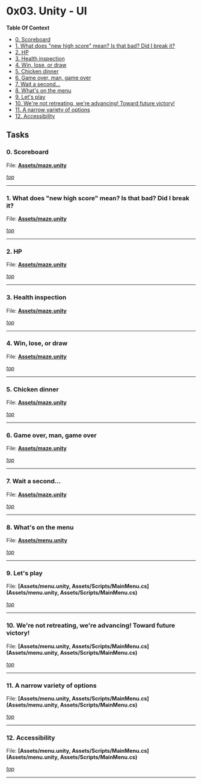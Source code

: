 # 0x03. Unity - UI

**Table Of Context**
- [0. Scoreboard](#0-Scoreboard)
- [1. What does &quot;new high score&quot; mean? Is that bad? Did I break it?](#1-What-does-&quot;new-high-score&quot;-mean?-Is-that-bad?-Did-I-break-it?)
- [2. HP](#2-HP)
- [3. Health inspection](#3-Health-inspection)
- [4. Win, lose, or draw](#4-Win,-lose,-or-draw)
- [5. Chicken dinner](#5-Chicken-dinner)
- [6. Game over, man, game over](#6-Game-over,-man,-game-over)
- [7. Wait a second...](#7-Wait-a-second)
- [8. What's on the menu](#8-What's-on-the-menu)
- [9. Let's play](#9-Let's-play)
- [10. We're not retreating, we're advancing! Toward future victory!](#10-We're-not-retreating,-we're-advancing!-Toward-future-victory!)
- [11. A narrow variety of options](#11-A-narrow-variety-of-options)
- [12. Accessibility](#12-Accessibility)

## Tasks


### 0. Scoreboard
File: **[Assets/maze.unity](Assets/maze.unity)**




*[top](#0x03-Unity---UI)*

---


### 1. What does &quot;new high score&quot; mean? Is that bad? Did I break it?
File: **[Assets/maze.unity](Assets/maze.unity)**




*[top](#0x03-Unity---UI)*

---


### 2. HP
File: **[Assets/maze.unity](Assets/maze.unity)**




*[top](#0x03-Unity---UI)*

---


### 3. Health inspection
File: **[Assets/maze.unity](Assets/maze.unity)**




*[top](#0x03-Unity---UI)*

---


### 4. Win, lose, or draw
File: **[Assets/maze.unity](Assets/maze.unity)**




*[top](#0x03-Unity---UI)*

---


### 5. Chicken dinner
File: **[Assets/maze.unity](Assets/maze.unity)**




*[top](#0x03-Unity---UI)*

---


### 6. Game over, man, game over
File: **[Assets/maze.unity](Assets/maze.unity)**




*[top](#0x03-Unity---UI)*

---


### 7. Wait a second...
File: **[Assets/maze.unity](Assets/maze.unity)**




*[top](#0x03-Unity---UI)*

---


### 8. What's on the menu
File: **[Assets/menu.unity](Assets/menu.unity)**




*[top](#0x03-Unity---UI)*

---


### 9. Let's play
File: **[Assets/menu.unity, Assets/Scripts/MainMenu.cs](Assets/menu.unity, Assets/Scripts/MainMenu.cs)**




*[top](#0x03-Unity---UI)*

---


### 10. We're not retreating, we're advancing! Toward future victory!
File: **[Assets/menu.unity, Assets/Scripts/MainMenu.cs](Assets/menu.unity, Assets/Scripts/MainMenu.cs)**




*[top](#0x03-Unity---UI)*

---


### 11. A narrow variety of options
File: **[Assets/menu.unity, Assets/Scripts/MainMenu.cs](Assets/menu.unity, Assets/Scripts/MainMenu.cs)**




*[top](#0x03-Unity---UI)*

---


### 12. Accessibility
File: **[Assets/menu.unity, Assets/Scripts/MainMenu.cs](Assets/menu.unity, Assets/Scripts/MainMenu.cs)**




*[top](#0x03-Unity---UI)*

---


